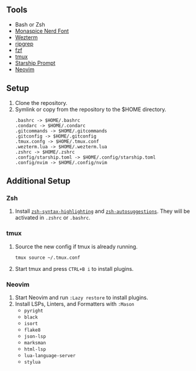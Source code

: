 ## Tools

- Bash or Zsh
- [Monaspice Nerd Font](https://www.nerdfonts.com/)
- [Wezterm](https://wezfurlong.org/wezterm/index.html)
- [ripgrep](https://github.com/BurntSushi/ripgrep)
- [fzf](https://github.com/junegunn/fzf)
- [tmux](https://github.com/tmux/tmux/wiki)
- [Starship Prompt](https://starship.rs/)
- [Neovim](https://neovim.io/)

## Setup

1. Clone the repository.
2. Symlink or copy from the repository to the $HOME directory.
    ```
    .bashrc -> $HOME/.bashrc
    .condarc -> $HOME/.condarc
    .gitcommands -> $HOME/.gitcommands
    .gitconfig -> $HOME/.gitconfig
    .tmux.confg -> $HOME/.tmux.conf
    .wezterm.lua -> $HOME/.wezterm.lua
    .zshrc -> $HOME/.zshrc
    .config/starship.toml -> $HOME/.config/starship.toml
    .config/nvim -> $HOME/.config/nvim
    ```

## Additional Setup

### Zsh

1. Install
   [`zsh-syntax-highlighting`](https://github.com/zsh-users/zsh-syntax-highlighting)
and  [`zsh-autosuggestions`](https://github.com/zsh-users/zsh-autosuggestions).
They will be activated in `.zshrc` or `.bashrc`.

### tmux

1. Source the new config if tmux is already running.
    ```shell
    tmux source ~/.tmux.conf
    ```

2. Start tmux and press `CTRL+B i` to install plugins.

### Neovim

1. Start Neovim and run `:Lazy restore` to install plugins.
2. Install LSPs, Linters, and Formatters with `:Mason`
    - `pyright`
    - `black`
    - `isort`
    - `flake8`
    - `json-lsp`
    - `marksman`
    - `html-lsp`
    - `lua-language-server`
    - `stylua`
